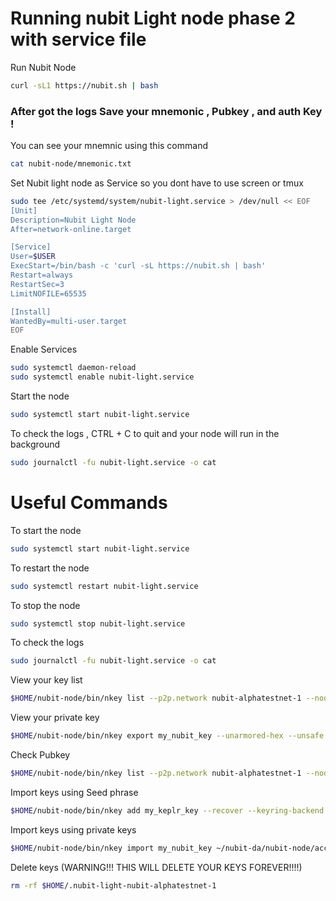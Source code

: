 # Running nubit Light node phase 2 with service file

Run Nubit Node
```bash
curl -sL1 https://nubit.sh | bash
```

### After got the logs Save your mnemonic , Pubkey , and auth Key !

You can see your mnemnic using this command 
```bash
cat nubit-node/mnemonic.txt
```

Set Nubit light node as Service so you dont have to use screen or tmux

```bash
sudo tee /etc/systemd/system/nubit-light.service > /dev/null << EOF
[Unit]
Description=Nubit Light Node
After=network-online.target

[Service]
User=$USER
ExecStart=/bin/bash -c 'curl -sL https://nubit.sh | bash'
Restart=always
RestartSec=3
LimitNOFILE=65535

[Install]
WantedBy=multi-user.target
EOF
```

Enable Services
```bash
sudo systemctl daemon-reload
sudo systemctl enable nubit-light.service
```
Start the node 
```bash
sudo systemctl start nubit-light.service
```

To check the logs , CTRL + C to quit and your node will run in the background
```bash
sudo journalctl -fu nubit-light.service -o cat
```


# Useful Commands 

To start the node 
```bash
sudo systemctl start nubit-light.service
```

To restart the node 
```bash
sudo systemctl restart nubit-light.service
```
To stop the node

```bash
sudo systemctl stop nubit-light.service
```
To check the logs 
```bash
sudo journalctl -fu nubit-light.service -o cat
```

View your key list
```bash
$HOME/nubit-node/bin/nkey list --p2p.network nubit-alphatestnet-1 --node.type light
```

View your private key
```bash
$HOME/nubit-node/bin/nkey export my_nubit_key --unarmored-hex --unsafe --p2p.network nubit-alphatestnet-1 --node.type light
```

Check Pubkey
```bash
$HOME/nubit-node/bin/nkey list --p2p.network nubit-alphatestnet-1 --node.type light
```

Import keys using Seed phrase
```bash
$HOME/nubit-node/bin/nkey add my_keplr_key --recover --keyring-backend test --node.type light --p2p.network nubit-alphatestnet-1
```

Import keys using private keys
```bash
$HOME/nubit-node/bin/nkey import my_nubit_key ~/nubit-da/nubit-node/account1.private --keyring-backend test --node.type light --p2p.network nubit-alphatestnet-1
```

Delete keys (WARNING!!! THIS WILL DELETE YOUR KEYS FOREVER!!!!)
```bash
rm -rf $HOME/.nubit-light-nubit-alphatestnet-1
```

